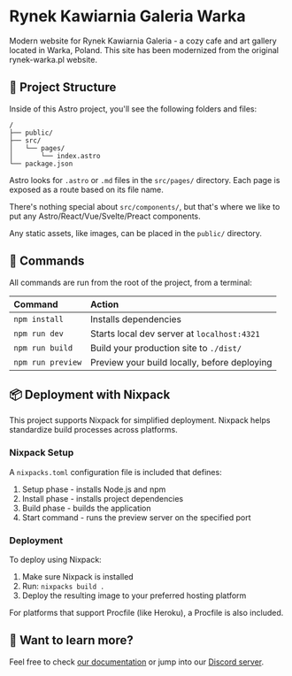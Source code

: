 # Rynek Kawiarnia Galeria Warka

Modern website for Rynek Kawiarnia Galeria - a cozy cafe and art gallery located in Warka, Poland. This site has been modernized from the original rynek-warka.pl website.

## 🚀 Project Structure

Inside of this Astro project, you'll see the following folders and files:

```text
/
├── public/
├── src/
│   └── pages/
│       └── index.astro
└── package.json
```

Astro looks for `.astro` or `.md` files in the `src/pages/` directory. Each page is exposed as a route based on its file name.

There's nothing special about `src/components/`, but that's where we like to put any Astro/React/Vue/Svelte/Preact components.

Any static assets, like images, can be placed in the `public/` directory.

## 🧞 Commands

All commands are run from the root of the project, from a terminal:

| Command                   | Action                                           |
| :------------------------ | :----------------------------------------------- |
| `npm install`             | Installs dependencies                            |
| `npm run dev`             | Starts local dev server at `localhost:4321`      |
| `npm run build`           | Build your production site to `./dist/`          |
| `npm run preview`         | Preview your build locally, before deploying     |

## 📦 Deployment with Nixpack

This project supports Nixpack for simplified deployment. Nixpack helps standardize build processes across platforms.

### Nixpack Setup

A `nixpacks.toml` configuration file is included that defines:
1. Setup phase - installs Node.js and npm 
2. Install phase - installs project dependencies
3. Build phase - builds the application
4. Start command - runs the preview server on the specified port

### Deployment

To deploy using Nixpack:

1. Make sure Nixpack is installed
2. Run: `nixpacks build .`
3. Deploy the resulting image to your preferred hosting platform

For platforms that support Procfile (like Heroku), a Procfile is also included.

## 👀 Want to learn more?

Feel free to check [our documentation](https://docs.astro.build) or jump into our [Discord server](https://astro.build/chat).
